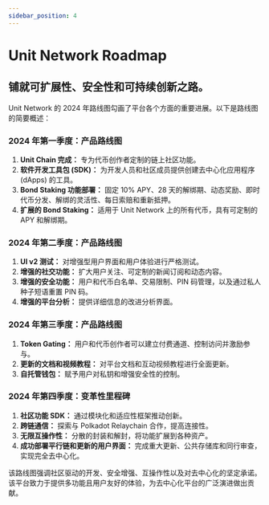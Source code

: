 ```yaml
---
sidebar_position: 4
---
```


# Unit Network Roadmap

## 铺就可扩展性、安全性和可持续创新之路。

Unit Network 的 2024 年路线图勾画了平台各个方面的重要进展。以下是路线图的简要概述：

### 2024 年第一季度：产品路线图

1. **Unit Chain 完成：** 专为代币创作者定制的链上社区功能。
2. **软件开发工具包 (SDK)：** 为开发人员和社区成员提供创建去中心化应用程序 (dApps) 的工具。
3. **Bond Staking 功能部署：** 固定 10% APY、28 天的解绑期、动态奖励、即时代币分发、解绑的灵活性、每日索赔和重新抵押。
4. **扩展的 Bond Staking：** 适用于 Unit Network 上的所有代币，具有可定制的 APY 和解绑期。

### 2024 年第二季度：产品路线图

1. **UI v2 测试：** 对增强型用户界面和用户体验进行严格测试。
2. **增强的社交功能：** 扩大用户关注、可定制的新闻订阅和动态内容。
3. **增强的安全功能：** 用户和代币白名单、交易限制、PIN 码管理，以及通过私人种子短语重置 PIN 码。
4. **增强的平台分析：** 提供详细信息的改进分析界面。

### 2024 年第三季度：产品路线图

1. **Token Gating：** 用户和代币创作者可以建立付费通道、控制访问并激励参与。
2. **更新的文档和视频教程：** 对平台文档和互动视频教程进行全面更新。
3. **自托管钱包：** 赋予用户对私钥和增强安全性的控制。

### 2024 年第四季度：变革性里程碑

1. **社区功能 SDK：** 通过模块化和适应性框架推动创新。
2. **跨链通信：** 探索与 Polkadot Relaychain 合作，提高连接性。
3. **无限互操作性：** 分散的封装和解封，将功能扩展到各种资产。
4. **成功部署平行链和更新的用户界面：** 完成重大更新、公共存储库和同行审查，实现完全去中心化。

该路线图强调社区驱动的开发、安全增强、互操作性以及对去中心化的坚定承诺。该平台致力于提供多功能且用户友好的体验，为去中心化平台的广泛演进做出贡献。
